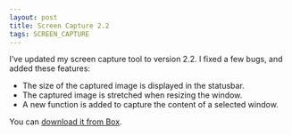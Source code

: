 ```yaml
---
layout: post
title: Screen Capture 2.2
tags: SCREEN_CAPTURE
---
```


I’ve updated my screen capture tool to version 2.2. I fixed a few bugs, and added these features:
- The size of the captured image is displayed in the statusbar.
- The captured image is stretched when resizing the window.
- A new function is added to capture the content of a selected window.

You can [download it from Box](https://app.box.com/s/4lwepaw898f5ir3bv1dy).